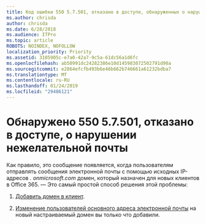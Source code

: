 ```yaml
---
title: Код ошибки 550 5.7.501, отказано в доступе, обнаруженных о нарушении нежелательной почты
ms.author: chrisda
author: chrisda
ms.date: 6/28/2018
ms.audience: ITPro
ms.topic: article
ROBOTS: NOINDEX, NOFOLLOW
localization_priority: Priority
ms.assetid: 3105905c-e7a0-42a7-9c5a-61dc56a1d6fc
ms.openlocfilehash: ab50991dc24282386e10d145983072502791d90a
ms.sourcegitcommit: e2864efcfb493b6e46b662b746661a61232bdba7
ms.translationtype: MT
ms.contentlocale: ru-RU
ms.lasthandoff: 01/24/2019
ms.locfileid: "29486121"
---
```

# <a name="550-57501-access-denied-spam-abuse-detected"></a>Обнаружено 550 5.7.501, отказано в доступе, о нарушении нежелательной почты

Как правило, это сообщение появляется, когда пользователям отправлять сообщения электронной почты с помощью исходных IP-адресов *. onmicrosoft.com* домен, который назначен для новых клиентов в Office 365. — Это самый простой способ решения этой проблемы: 
  
1. [Добавить домен в клиент](https://support.office.com/article/6383f56d-3d09-4dcb-9b41-b5f5a5efd611.aspx).
    
2. [Изменение пользователей основного адреса электронной почты](https://support.office.com/article/fb5ac074-e203-4e1f-9843-b9d1a3e03297.aspx) на новый настраиваемый домен вы только что добавили. 
    

